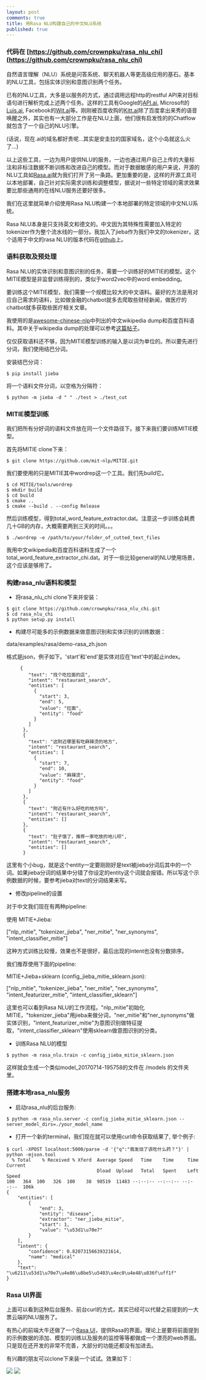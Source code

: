 ```yaml
---
layout: post
comments: true
title: 用Rasa NLU构建自己的中文NLU系统
published: true
---
```


### 代码在 [https://github.com/crownpku/rasa_nlu_chi](https://github.com/crownpku/rasa_nlu_chi)



自然语言理解（NLU）系统是问答系统、聊天机器人等更高级应用的基石。基本的NLU工具，包括实体识别和意图识别两个任务。

已有的NLU工具，大多是以服务的方式，通过调用远程http的restful API来对目标语句进行解析完成上述两个任务。这样的工具有Google的[API.ai](http://api.ai), Microsoft的[Luis.ai](http://luis.at), Facebook的[Wit.ai](http://wit.ai)等。刚刚被百度收购的[Kitt.ai](http://kitt.ai)除了百度拿出来秀的语音唤醒之外，其实也有一大部分工作是在NLU上面，他们很有启发性的的Chatflow就包含了一个自己的NLU引擎。

(话说，现在.ai的域名都好贵呢...其实是安圭拉的国家域名，这个小岛就这么火了...)

以上这些工具，一边为用户提供NLU的服务，一边也通过用户自己上传的大量标注和非标注数据不断训练和改进自己的模型。而对于数据敏感的用户来说，开源的NLU工具如[Rasa.ai](http://rasa.ai)就为我们打开了另一条路。更加重要的是，这样的开源工具可以本地部署，自己针对实际需求训练和调整模型，据说对一些特定领域的需求效果要比那些通用的在线NLU服务还要好很多。

我们在这里就简单介绍使用Rasa NLU构建一个本地部署的特定领域的中文NLU系统。


Rasa NLU本身是只支持英文和德文的。中文因为其特殊性需要加入特定的tokenizer作为整个流水线的一部分。我加入了jieba作为我们中文的tokenizer，这个适用于中文的rasa NLU的版本代码在[github](https://github.com/crownpku/rasa_nlu_chi)上。


### 语料获取及预处理

Rasa NLU的实体识别和意图识别的任务，需要一个训练好的MITIE的模型。这个MITIE模型是非监督训练得到的，类似于word2vec中的word embedding。

要训练这个MITIE模型，我们需要一个规模比较大的中文语料。最好的方法是用对应自己需求的语料，比如做金融的chatbot就多去爬取些财经新闻，做医疗的chatbot就多获取些医疗相关文章。

我使用的是[awesome-chinese-nlp](https://github.com/crownpku/awesome-chinese-nlp)中列出的中文wikipedia dump和百度百科语料。其中关于wikipedia dump的处理可以参考[这篇帖子](http://blog.csdn.net/qq_32166627/article/details/68942216)。

仅仅获取语料还不够，因为MITIE模型训练的输入是以词为单位的。所以要先进行分词，我们使用结巴分词。

安装结巴分词：

```
$ pip install jieba
```

将一个语料文件分词，以空格为分隔符：

```
$ python -m jieba -d " " ./test > ./test_cut
```

### MITIE模型训练

我们把所有分好词的语料文件放在同一个文件路径下。接下来我们要训练MITIE模型。

首先将MITIE clone下来：

```
$ git clone https://github.com/mit-nlp/MITIE.git
```

我们要使用的只是MITIE其中wordrep这一个工具。我们先build它。

```
$ cd MITIE/tools/wordrep
$ mkdir build
$ cd build
$ cmake ..
$ cmake --build . --config Release
```

然后训练模型，得到total_word_feature_extractor.dat。注意这一步训练会耗费几十GB的内存，大概需要两到三天的时间。。。

```
$ ./wordrep -e /path/to/your/folder_of_cutted_text_files
```

我用中文wikipedia和百度百科语料生成了一个total_word_feature_extractor_chi.dat。对于一些比较general的NLU使用场景，这个应该是够用了。


### 构建rasa_nlu语料和模型

* 将rasa_nlu_chi clone下来并安装：

```
$ git clone https://github.com/crownpku/rasa_nlu_chi.git
$ cd rasa_nlu_chi
$ python setup.py install
```

* 构建尽可能多的示例数据来做意图识别和实体识别的训练数据：

 data/examples/rasa/demo-rasa_zh.json

格式是json，例子如下。'start'和'end'是实体对应在'text'中的起止index。

```
     {
        "text": "找个吃拉面的店",
        "intent": "restaurant_search",
        "entities": [
          {
            "start": 3,
            "end": 5,
            "value": "拉面",
            "entity": "food"
          }
        ]
      },
      {
        "text": "这附近哪里有吃麻辣烫的地方",
        "intent": "restaurant_search",
        "entities": [
          {
            "start": 7,
            "end": 10,
            "value": "麻辣烫",
            "entity": "food"
          }
        ]
      },
      {
        "text": "附近有什么好吃的地方吗",
        "intent": "restaurant_search",
        "entities": []
      },
      {
        "text": "肚子饿了，推荐一家吃放的地儿呗",
        "intent": "restaurant_search",
        "entities": []
      }
```

这里有个小bug，就是这个entity一定要刚刚好是text被jieba分词后其中的一个词。如果jieba分词的结果中分错了你设定的entity这个词就会报错。所以写这个示例数据的时候，要参考jieba对text的分词结果来写。

* 修改pipeline的设置

对于中文我们现在有两种pipeline:

使用 MITIE+Jieba:

["nlp_mitie", "tokenizer_jieba", "ner_mitie", "ner_synonyms", "intent_classifier_mitie"]

这种方式训练比较慢，效果也不是很好，最后出现的intent也没有分数排序。

我们推荐使用下面的pipeline:

MITIE+Jieba+sklearn (config_jieba_mitie_sklearn.json):

["nlp_mitie", "tokenizer_jieba", "ner_mitie", "ner_synonyms", "intent_featurizer_mitie", "intent_classifier_sklearn"]

这里也可以看到Rasa NLU的工作流程。"nlp_mitie"初始化MITIE，"tokenizer_jieba"用jieba来做分词，"ner_mitie"和"ner_synonyms"做实体识别，"intent_featurizer_mitie"为意图识别做特征提取，"intent_classifier_sklearn"使用sklearn做意图识别的分类。

* 训练Rasa NLU的模型

```
$ python -m rasa_nlu.train -c config_jieba_mitie_sklearn.json
```

这样就会生成一个类似model_20170714-195758的文件在 /models 的文件夹里。


### 搭建本地rasa_nlu服务

* 启动rasa_nlu的后台服务:

```
$ python -m rasa_nlu.server -c config_jieba_mitie_sklearn.json --server_model_dirs=./your_model_name
```


* 打开一个新的terminal，我们现在就可以使用curl命令获取结果了, 举个例子:

```
$ curl -XPOST localhost:5000/parse -d '{"q":"我发烧了该吃什么药？"}' | python -mjson.tool
  % Total    % Received % Xferd  Average Speed   Time    Time     Time  Current
                                 Dload  Upload   Total   Spent    Left  Speed
100   364  100   326  100    38  98519  11483 --:--:-- --:--:-- --:--:--  106k
{
    "entities": [
        {
            "end": 3,
            "entity": "disease",
            "extractor": "ner_jieba_mitie",
            "start": 1,
            "value": "\u53d1\u70e7"
        }
    ],
    "intent": {
        "confidence": 0.82073156639321614,
        "name": "medical"
    },
    "text": "\u6211\u53d1\u70e7\u4e86\u8be5\u5403\u4ec0\u4e48\u836f\uff1f"
}
```

### Rasa UI界面 

上面可以看到这种后台服务、前台curl的方式，其实已经可以代替之前提到的一大票云端的NLU服务了。

有热心的前端大牛还做了一个[Rasa UI](https://github.com/paschmann/rasa-ui)，提供Rasa的界面。理论上是要将前面提到的示例数据的添加、模型的训练以及服务的监控等等都做成一个漂亮的web界面。只是现在还开发的非常不完善，大部分的功能还都没有加进去。

有兴趣的朋友可以clone下来装一个试试。效果如下：

![](/images/201707/4.jpg)
![](/images/201707/5.jpg)



